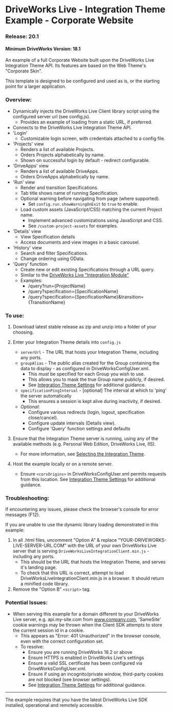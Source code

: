 # DriveWorks Live - Integration Theme Example - Corporate Website
### Release: 20.1
#### Minimum DriveWorks Version: 18.1

An example of a full Corporate Website built upon the DriveWorks Live Integration Theme API.
Its features are based on the Web Theme's "Corporate Skin".

This template is designed to be configured and used as is, or the starting point for a larger application.


### Overview:
- Dynamically injects the DriveWorks Live Client library script using the configured server url (see config.js).
    - Provides an example of loading from a static URL, if preferred.
- Connects to the DriveWorks Live Integration Theme API.
- 'Login'
    - Customizable login screen, with credentials attached to a config file.
- 'Projects' view
    - Renders a list of available Projects.
    - Orders Projects alphabetically by name.
    - Shown on successful login by default - redirect configurable.
- 'DriveApps' view
    - Renders a list of available DriveApps.
    - Orders DriveApps alphabetically by name.
- 'Run' view
    - Render and transition Specifications.
    - Tab title shows name of running Specification.
    - Optional warning before navigating from page (where supported).
        - Set `config.run.showWarningOnExit` to `true` to enable.
    - Load custom assets (JavaScript/CSS) matching the current Project name.
        - Implement advanced customizations using JavaScript and CSS.
        - See `/custom-project-assets` for examples.
- 'Details' view
    - View Specification details
    - Access documents and view images in a basic carousel.
- 'History' view
    - Search and filter Specifications.
    - Change ordering using OData.
- 'Query' function
    - Create new or edit existing Specifications through a URL query.
    - Similar to the [DriveWorks Live "Integration Module"](https://docs.driveworkspro.com/topic/IntegrationModuleLive)
    - Examples:
        - /query?run={ProjectName}
        - /query?specification={SpecificationName}
        - /query?specification={SpecificationName}&transition={TransitionName}

### To use:
1. Download latest stable release as zip and unzip into a folder of your choosing. 

2. Enter your Integration Theme details into `config.js`
    * `serverUrl` - The URL that hosts your Integration Theme, including any ports.
    * `groupAlias` - The public alias created for the Group containing the data to display - as configured in DriveWorksConfigUser.xml.
        * This *must* be specified for each Group you wish to use.
        * This allows you to mask the true Group name publicly, if desired.
        * See [Integration Theme Settings](https://docs.driveworkspro.com/Topic/IntegrationThemeSettings) for additional guidance.
    * `specificationPingInterval` - [optional] The interval at which to 'ping' the server automatically
        * This ensures a session is kept alive during inactivity, if desired.
    * *Optional*:
        * Configure various redirects (login, logout, specification close/cancel).
        * Configure update intervals (Details view).
        * Configure 'Query' function settings and defaults

3. Ensure that the Integration Theme server is running, using any of the available methods (e.g. Personal Web Edition, DriveWorks Live, IIS).
    * For more information, see [Selecting the Integration Theme](https://docs.driveworkspro.com/Topic/IntegrationThemeSelect).

4. Host the example locally or on a remote server.
    * Ensure `<corsOrigins>` in DriveWorksConfigUser.xml permits requests from this location.
    See [Integration Theme Settings](https://docs.driveworkspro.com/Topic/IntegrationThemeSettings) for additional guidance.

### Troubleshooting:

If encountering any issues, please check the browser's console for error messages (F12).  

If you are unable to use the dynamic library loading demonstrated in this example:
1. In all .html files, uncomment "Option A" & replace "YOUR-DRIVEWORKS-LIVE-SERVER-URL.COM" with the URL of your own DriveWorks Live server that is serving `DriveWorksLiveIntegrationClient.min.js` - including any ports.
    * This should be the URL that hosts the Integration Theme, and serves it's landing page.
    * To check that this URL is correct, attempt to load DriveWorksLiveIntegrationClient.min.js in a browser. It should return a minified code library.
2. Remove the "Option B" `<script>` tag.

### Potential Issues:

* When serving this example for a domain different to your DriveWorks Live server, e.g. api.my-site.com from www.company.com, 'SameSite' cookie warnings may be thrown when the Client SDK attempts to store the current session id in a cookie.
    * This appears as "Error: 401 Unauthorized" in the browser console, even with the correct configuration set.
    * To resolve:
        * Ensure you are running DriveWorks 18.2 or above
        * Ensure HTTPS is enabled in DriveWorks Live's settings
        * Ensure a valid SSL certificate has been configured via DriveWorksConfigUser.xml.
        * Ensure if using an incognito/private window, third-party cookies are not blocked (see browser settings).
        * See [Integration Theme Settings](https://docs.driveworkspro.com/Topic/IntegrationThemeSettings) for additional guidance.

---

The example requires that you have the latest DriveWorks Live SDK installed, operational and remotely accessible.
